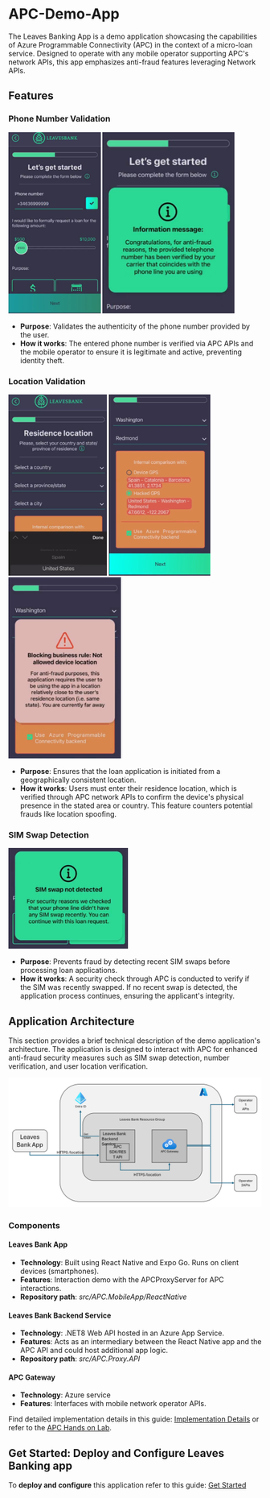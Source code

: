 # APC-Demo-App

The Leaves Banking App is a demo application showcasing the capabilities of Azure Programmable Connectivity (APC) in the context of a micro-loan service. Designed to operate with any mobile operator supporting APC's network APIs, this app emphasizes anti-fraud features leveraging Network APIs.

## Features

### Phone Number Validation

<img src="image-33.png" alt="alt text" style="max-height: 360px;"/>
<img src="image-34.png" alt="alt text" style="max-height: 360px;"/>

- **Purpose**: Validates the authenticity of the phone number provided by the user.
- **How it works**: The entered phone number is verified via APC APIs and the mobile operator to ensure it is legitimate and active, preventing identity theft.

### Location Validation

<img src="image-30.png" alt="alt text" style="max-height: 360px;"/>
<img src="image-31.png" alt="alt text" style="max-height: 360px;"/>
<img src="image-32.png" alt="alt text" style="max-height: 360px;"/>

- **Purpose**: Ensures that the loan application is initiated from a geographically consistent location.
- **How it works**: Users must enter their residence location, which is verified through APC network APIs to confirm the device's physical presence in the stated area or country. This feature counters potential frauds like location spoofing.

### SIM Swap Detection

<img src="image-35.png" alt="Phone Number Validation" style="max-height: 200px;"/>

- **Purpose**: Prevents fraud by detecting recent SIM swaps before processing loan applications.
- **How it works**: A security check through APC is conducted to verify if the SIM was recently swapped. If no recent swap is detected, the application process continues, ensuring the applicant's integrity.

## Application Architecture

This section provides a brief technical description of the demo application's architecture. The application is designed to interact with APC for enhanced anti-fraud security measures such as SIM swap detection, number verification, and user location verification.

<img src="image-36.png" alt="Architecture Diagram" style="max-height: 360px;"/>

### Components

#### Leaves Bank App

- **Technology**: Built using React Native and Expo Go. Runs on client devices (smartphones).
- **Features**: Interaction demo with the APCProxyServer for APC interactions.
- **Repository path**: *src/APC.MobileApp/ReactNative*

#### Leaves Bank Backend Service

- **Technology**: .NET8 Web API hosted in an Azure App Service.
- **Features**: Acts as an intermediary between the React Native app and the APC API and could host additional app logic.
- **Repository path**: *src/APC.Proxy.API*

#### APC Gateway

- **Technology**: Azure service
- **Features**: Interfaces with mobile network operator APIs.

Find detailed implementation details in this guide: [Implementation Details](implementation-details.md) or refer to the [APC Hands on Lab](./HOL/README.md).

## Get Started: Deploy and Configure Leaves Banking app

To **deploy and configure** this application refer to this guide: [Get Started](leaves-deployment.md)

